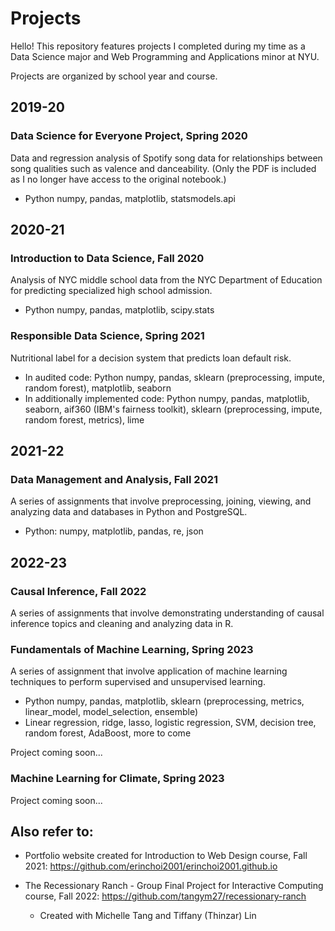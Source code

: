 # Projects
Hello! This repository features projects I completed during my time as a Data Science major and Web Programming and Applications minor at NYU.

Projects are organized by school year and course.

## 2019-20
### Data Science for Everyone Project, Spring 2020
Data and regression analysis of Spotify song data for relationships between song qualities such as valence and danceability. (Only the PDF is included as I no longer have access to the original notebook.)
* Python numpy, pandas, matplotlib, statsmodels.api

## 2020-21
### Introduction to Data Science, Fall 2020
Analysis of NYC middle school data from the NYC Department of Education for predicting specialized high school admission.
* Python numpy, pandas, matplotlib, scipy.stats

### Responsible Data Science, Spring 2021
Nutritional label for a decision system that predicts loan default risk. 
* In audited code: Python numpy, pandas, sklearn (preprocessing, impute, random forest), matplotlib, seaborn
* In additionally implemented code: Python numpy, pandas, matplotlib, seaborn, aif360 (IBM's fairness toolkit), sklearn (preprocessing, impute, random forest, metrics), lime

## 2021-22
### Data Management and Analysis, Fall 2021
A series of assignments that involve preprocessing, joining, viewing, and analyzing data and databases in Python and PostgreSQL.
* Python: numpy, matplotlib, pandas, re, json

## 2022-23
### Causal Inference, Fall 2022
A series of assignments that involve demonstrating understanding of causal inference topics and cleaning and analyzing data in R.

### Fundamentals of Machine Learning, Spring 2023
A series of assignment that involve application of machine learning techniques to perform supervised and unsupervised learning.
* Python numpy, pandas, matplotlib, sklearn (preprocessing, metrics, linear_model, model_selection, ensemble)
* Linear regression, ridge, lasso, logistic regression, SVM, decision tree, random forest, AdaBoost, more to come

Project coming soon...

### Machine Learning for Climate, Spring 2023
Project coming soon...

## Also refer to: 
* Portfolio website created for Introduction to Web Design course, Fall 2021: https://github.com/erinchoi2001/erinchoi2001.github.io

* The Recessionary Ranch - Group Final Project for Interactive Computing course, Fall 2022: https://github.com/tangym27/recessionary-ranch
  * Created with Michelle Tang and Tiffany (Thinzar) Lin

